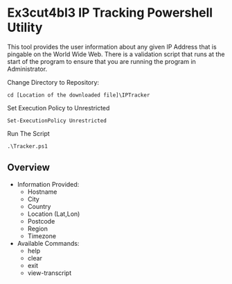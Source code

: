 # Ex3cut4bl3 IP Tracking Powershell Utility

This tool provides the user information about any given IP Address that is pingable on the World Wide Web.
There is a validation script that runs at the start of the program to ensure that you are running the program in Administrator.


Change Directory to Repository:
```
cd [Location of the downloaded file]\IPTracker
```
Set Execution Policy to Unrestricted
```
Set-ExecutionPolicy Unrestricted
```
Run The Script
```
.\Tracker.ps1
```
## Overview

- Information Provided:
  - Hostname
  - City
  - Country
  - Location (Lat,Lon)
  - Postcode
  - Region
  - Timezone
- Available Commands:
  - help
  - clear
  - exit
  - view-transcript
